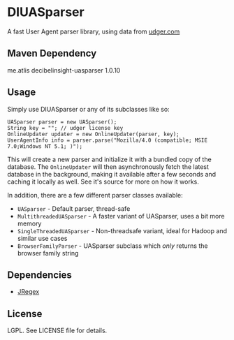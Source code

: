 # DIUASparser

A fast User Agent parser library, using data from [udger.com](http://udger.com/)

## Maven Dependency

<dependency>
  <groupId>me.atlis</groupId>
  <artifactId>decibelinsight-uasparser</artifactId>
  <version>1.0.10</version>
</dependency>

## Usage

Simply use DIUASparser or any of its subclasses like so:

```
UASparser parser = new UASparser();
String key = ""; // udger license key
OnlineUpdater updater = new OnlineUpdater(parser, key);
UserAgentInfo info = parser.parse("Mozilla/4.0 (compatible; MSIE 7.0;Windows NT 5.1; )");
```

This will create a new parser and initialize it with a bundled copy of the database. The
``OnlineUpdater`` will then asynchronously fetch the latest database in the
background, making it available after a few seconds and caching it locally as well. See
it's source for more on how it works.

In addition, there are a few different parser classes available:

* ``UASparser`` - Default parser, thread-safe
* ``MultithreadedUASparser`` - A faster variant of UASparser, uses a bit more memory
* ``SingleThreadedUASparser`` - Non-threadsafe variant, ideal for Hadoop and similar use cases
* ``BrowserFamilyParser`` - UASparser subclass which _only_ returns the browser family string

## Dependencies

* [JRegex](http://jregex.sourceforge.net/)

## License

LGPL. See LICENSE file for details.
